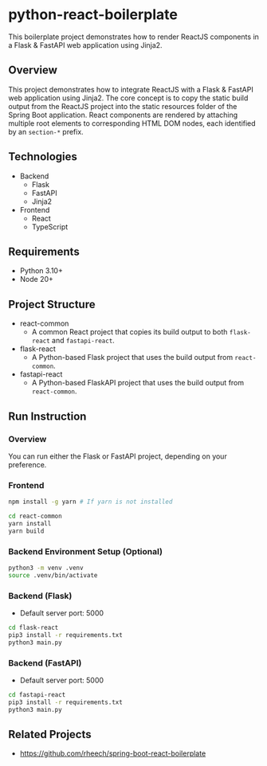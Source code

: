 # python-react-boilerplate
This boilerplate project demonstrates how to render ReactJS components in a Flask & FastAPI web application using Jinja2.

## Overview
This project demonstrates how to integrate ReactJS with a Flask & FastAPI web application using Jinja2. The core concept is to copy the static build output from the ReactJS project into the static resources folder of the Spring Boot application. React components are rendered by attaching multiple root elements to corresponding HTML DOM nodes, each identified by an `section-*` prefix.

## Technologies
* Backend
  * Flask
  * FastAPI
  * Jinja2
* Frontend
  * React
  * TypeScript

## Requirements
* Python 3.10+
* Node 20+

## Project Structure
* react-common
  * A common React project that copies its build output to both `flask-react` and `fastapi-react`.
* flask-react
  * A Python-based Flask project that uses the build output from `react-common`.
* fastapi-react
  * A Python-based FlaskAPI project that uses the build output from `react-common`.

## Run Instruction
### Overview
You can run either the Flask or FastAPI project, depending on your preference.

### Frontend
```bash
npm install -g yarn # If yarn is not installed

cd react-common
yarn install
yarn build
```

### Backend Environment Setup (Optional)
```bash
python3 -m venv .venv
source .venv/bin/activate
```

### Backend (Flask)
* Default server port: 5000

```bash
cd flask-react
pip3 install -r requirements.txt
python3 main.py
```

### Backend (FastAPI)
* Default server port: 5000

```bash
cd fastapi-react
pip3 install -r requirements.txt
python3 main.py
```

## Related Projects
* https://github.com/rheech/spring-boot-react-boilerplate